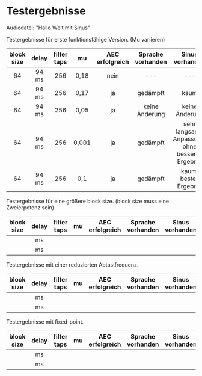 # Testergebnisse


Audiodatei: "Hallo Welt mit Sinus"

Testergebnisse für erste funktionsfähige Version. (Mu variieren)

| block size    | delay     | filter taps   | mu    | AEC erfolgreich   | Sprache vorhanden | Sinus vorhanden   | 
| :--------:    | :---:     | :---------:   | :-:   | :------------:    | :---------------: | :-------------:   |
| 64            | 94 ms     | 256           | 0,18  | nein              | ---               | ---               |
| 64            | 94 ms     | 256           | 0,17  | ja                | gedämpft          | kaum              |
| 64            | 94 ms     | 256           | 0,05  | ja                | keine Änderung    | keine Änderung    |
| 64            | 94 ms     | 256           | 0,001 | ja                | gedämpft  | sehr langsame Anpassung, ohne besseres Ergebnis |
| 64            | 94 ms     | 256           | 0,1   | ja                | gedämpft          | kaum, bestes Ergebnis              |




Testergebnisse für eine größere block size. (block size muss eine Zweierpotenz sein)

| block size    | delay     | filter taps   | mu    | AEC erfolgreich   | Sprache vorhanden | Sinus vorhanden   |
| :--------:    | :---:     | :---------:   | :-:   | :------------:    | :---------------: | :-------------:   |
|               |  ms       |               |       |                   |                   |                   |
|               |  ms       |               |       |                   |                   |                   |

Testergebnisse mit einer reduzierten Abtastfrequenz.

| block size    | delay     | filter taps   | mu    | AEC erfolgreich   | Sprache vorhanden | Sinus vorhanden   |
| :--------:    | :---:     | :---------:   | :-:   | :------------:    | :---------------: | :-------------:   |
|               |  ms       |               |       |                   |                   |                   |
|               |  ms       |               |       |                   |                   |                   |

Testergebnisse mit fixed-point.

| block size    | delay     | filter taps   | mu    | AEC erfolgreich   | Sprache vorhanden | Sinus vorhanden   |
| :--------:    | :---:     | :---------:   | :-:   | :------------:    | :---------------: | :-------------:   |
|               |  ms       |               |       |                   |                   |                   |
|               |  ms       |               |       |                   |                   |                   |


